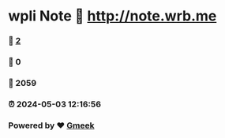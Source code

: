 # wpli Note :link: http://note.wrb.me 
### :page_facing_up: [2](http://note.wrb.me/tag.html) 
### :speech_balloon: 0 
### :hibiscus: 2059 
### :alarm_clock: 2024-05-03 12:16:56 
### Powered by :heart: [Gmeek](https://github.com/Meekdai/Gmeek)

